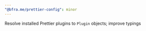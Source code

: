 ```yaml
---
"@bfra.me/prettier-config": minor
---
```


Resolve installed Prettier plugins to `Plugin` objects; improve typings
  